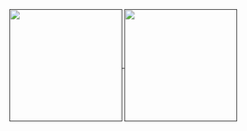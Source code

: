 

<!--
**ajmalab/ajmalab** is a ✨ _special_ ✨ repository because its `README.md` (this file) appears on your GitHub profile.

Here are some ideas to get you started:

- 🔭 I’m currently working on ...
- 🌱 I’m currently learning ...
- 👯 I’m looking to collaborate on ...
- 🤔 I’m looking for help with ...
- 💬 Ask me about ...
- 📫 How to reach me: ...
- 😄 Pronouns: ...
- ⚡ Fun fact: ...
-->
<a href="">
  <img align="center" height=200 src="https://github-readme-stats-ruddy-seven.vercel.app/api?username=ajmalab&show_icons=true&theme=radical&hide_rank=true"/>
</a>
<a href="">
  <img align="center" height=200 src="https://github-readme-stats-ruddy-seven.vercel.app/api/top-langs/?username=ajmalab&show_icons=true&theme=radical&langs_count=8&card_width=320&layout=compact"/>
</a>
